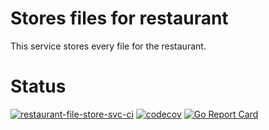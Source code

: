 # Stores files for restaurant
This service stores every file for the restaurant.

# Status
[![restaurant-file-store-svc-ci](https://github.com/KinNeko-De/restaurant-file-store-svc/actions/workflows/ci.yml/badge.svg)](https://github.com/KinNeko-De/restaurant-file-store-svc/actions/workflows/ci.yml)
[![codecov](https://codecov.io/gh/KinNeko-De/restaurant-file-store-svc/branch/main/graph/badge.svg?token=ujuxYUzSTE)](https://codecov.io/gh/KinNeko-De/restaurant-file-store-svc)
[![Go Report Card](https://goreportcard.com/badge/github.com/kinneko-de/restaurant-file-store-svc)](https://goreportcard.com/report/github.com/kinneko-de/restaurant-file-store-svc)

